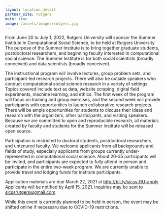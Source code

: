 ```yaml
---
layout: location_detail
partner_site: rutgers
main: true
image: /assets/images/rutgers.jpg
---
```


From June 20 to July 1, 2022, Rutgers University will sponsor the Summer Institute in Computational Social Science, to be held at Rutgers University. The purpose of the Summer Institute is to bring together graduate students, postdoctoral researchers, and beginning faculty interested in computational social science. The Summer Institute is for both social scientists (broadly conceived) and data scientists (broadly conceived).

The instructional program will involve lectures, group problem sets, and participant-led research projects. There will also be outside speakers who conduct computational social science research in a variety of settings. Topics covered include text as data, website scraping, digital field experiments, machine learning, and ethics. The first week of the program will focus on training and group exercises, and the second week will provide participants with opportunities to launch collaborative research projects. There will be ample opportunities for students to discuss their ideas and research with the organizers, other participants, and visiting speakers. Because we are committed to open and reproducible research, all materials created by faculty and students for the Summer Institute will be released open source.

Participation is restricted to doctoral students, postdoctoral researchers, and untenured faculty. We welcome applicants from all backgrounds and fields of study, especially applicants from groups currently under-represented in computational social science. About 20-35 participants will be invited, and participants are expected to fully attend in person and participate in the entire two-week program. We are currently unable to provide travel and lodging funds for institute participants.

Application materials are due March 22, 2021 at http://bit.ly/sicss-RU-apply. Applicants will be notified by April 15, 2021. Inquiries may be sent to sicssrutgers@gmail.com.

While this event is currently planned to be held in person, the event may be shifted online if necessaru due to COVID-19 restrictions.
